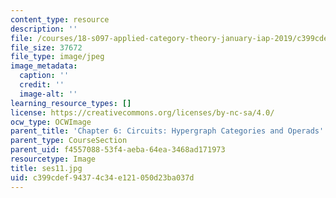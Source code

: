 ```yaml
---
content_type: resource
description: ''
file: /courses/18-s097-applied-category-theory-january-iap-2019/c399cdef94374c34e121050d23ba037d_ses11.jpg
file_size: 37672
file_type: image/jpeg
image_metadata:
  caption: ''
  credit: ''
  image-alt: ''
learning_resource_types: []
license: https://creativecommons.org/licenses/by-nc-sa/4.0/
ocw_type: OCWImage
parent_title: 'Chapter 6: Circuits: Hypergraph Categories and Operads'
parent_type: CourseSection
parent_uid: f4557088-53f4-aeba-64ea-3468ad171973
resourcetype: Image
title: ses11.jpg
uid: c399cdef-9437-4c34-e121-050d23ba037d
---
```

